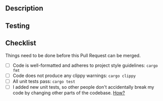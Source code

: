 <!-- Empty or bad Descriptions are not welcome, Don't waste my time -->

<!-- A Detailed Description -->
## Description

<!-- A description of the tests performed to verify the changes -->
## Testing

<!-- Please use Markdown Checkboxes. 
[ ] = not done
[x] = done
(or just click checkboxes to toggle them)
-->
## Checklist
Things need to be done before this Pull Request can be merged.

- [ ] Code is well-formatted and adheres to project style guidelines: `cargo fmt`
- [ ] Code does not produce any clippy warnings: `cargo clippy`
- [ ] All unit tests pass: `cargo test`
- [ ] I added new unit tests, so other people don't accidentally break my code by changing other parts of the codebase. [How?](https://doc.rust-lang.org/book/ch11-01-writing-tests.html)
